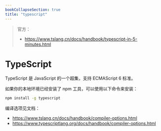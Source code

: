 ```yaml
---
bookCollapseSection: true
title: "typescript"
---
```


> 官方：
>
> - https://www.tslang.cn/docs/handbook/typescript-in-5-minutes.html

# TypeScript

TypeScript 是 JavaScript 的一个超集，支持 ECMAScript 6 标准。

如果你的本地环境已经安装了 npm 工具，可以使用以下命令来安装：

```bash
npm install -g typescript
```

编译选项见文档：

- https://www.tslang.cn/docs/handbook/compiler-options.html
- https://www.typescriptlang.org/docs/handbook/compiler-options.html


